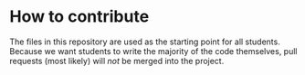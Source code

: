 # How to contribute

The files in this repository are used as the starting point for all students.
Because we want students to write the majority of the code themselves,
pull requests (most likely) will _not_ be merged into the project.
